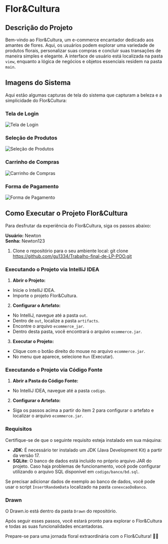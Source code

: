 # Flor&Cultura

## Descrição do Projeto

Bem-vindo ao Flor&Cultura, um e-commerce encantador dedicado aos amantes de flores. Aqui, os usuários podem explorar uma variedade de produtos florais, personalizar suas compras e concluir suas transações de maneira simples e elegante. A interface de usuário está localizada na pasta `view`, enquanto a lógica de negócios e objetos essenciais residem na pasta `main`.

## Imagens do Sistema

Aqui estão algumas capturas de tela do sistema que capturam a beleza e a simplicidade do Flor&Cultura:

### Tela de Login

![Tela de Login](https://github.com/gu1334/Trabalho-final-de-LP-POO/blob/main/login.png)

### Seleção de Produtos

![Seleção de Produtos](https://github.com/gu1334/Trabalho-final-de-LP-POO/blob/main/principal.png)

### Carrinho de Compras

![Carrinho de Compras](https://github.com/gu1334/Trabalho-final-de-LP-POO/blob/main/carrinho.png)

### Forma de Pagamento

![Forma de Pagamento](https://github.com/gu1334/Trabalho-final-de-LP-POO/blob/main/pagamento.png)

## Como Executar o Projeto Flor&Cultura

Para desfrutar da experiência do Flor&Cultura, siga os passos abaixo:

**Usuário:** Newton  
**Senha:** Newton123

1. Clone o repositório para o seu ambiente local:
git clone https://github.com/gu1334/Trabalho-final-de-LP-POO.git


### Executando o Projeto via IntelliJ IDEA

1. **Abrir o Projeto:**
- Inicie o IntelliJ IDEA.
- Importe o projeto Flor&Cultura.

2. **Configurar o Artefato:**
- No IntelliJ, navegue até a pasta `out`.
- Dentro de `out`, localize a pasta `artifacts`.
- Encontre o arquivo `ecommerce_jar`.
- Dentro desta pasta, você encontrará o arquivo `ecommerce.jar`.

3. **Executar o Projeto:**
- Clique com o botão direito do mouse no arquivo `ecommerce.jar`.
- No menu que aparece, selecione `Run` (Executar).

### Executando o Projeto via Código Fonte

1. **Abrir a Pasta do Código Fonte:**
- No IntelliJ IDEA, navegue até a pasta `codigo`.

2. **Configurar o Artefato:**
- Siga os passos acima a partir do item 2 para configurar o artefato e localizar o arquivo `ecommerce.jar`.

### Requisitos

Certifique-se de que o seguinte requisito esteja instalado em sua máquina:

- **JDK**: É necessário ter instalado um JDK (Java Development Kit) a partir da versão 17.
- **SQLite**: O banco de dados está incluído no próprio arquivo JAR do projeto. Caso haja problemas de funcionamento, você pode configurar utilizando o arquivo SQL disponível em `codigo/banco/bd.sql`.

Se precisar adicionar dados de exemplo ao banco de dados, você pode usar o script `InsertRandomData` localizado na pasta `conexcaoDoBanco`.

### Drawn
O Drawn.io está dentro da pasta `Drawn` do repositório.

Após seguir esses passos, você estará pronto para explorar o Flor&Cultura e todas as suas funcionalidades encantadoras.

Prepare-se para uma jornada floral extraordinária com o Flor&Cultura! 🌸🌿
